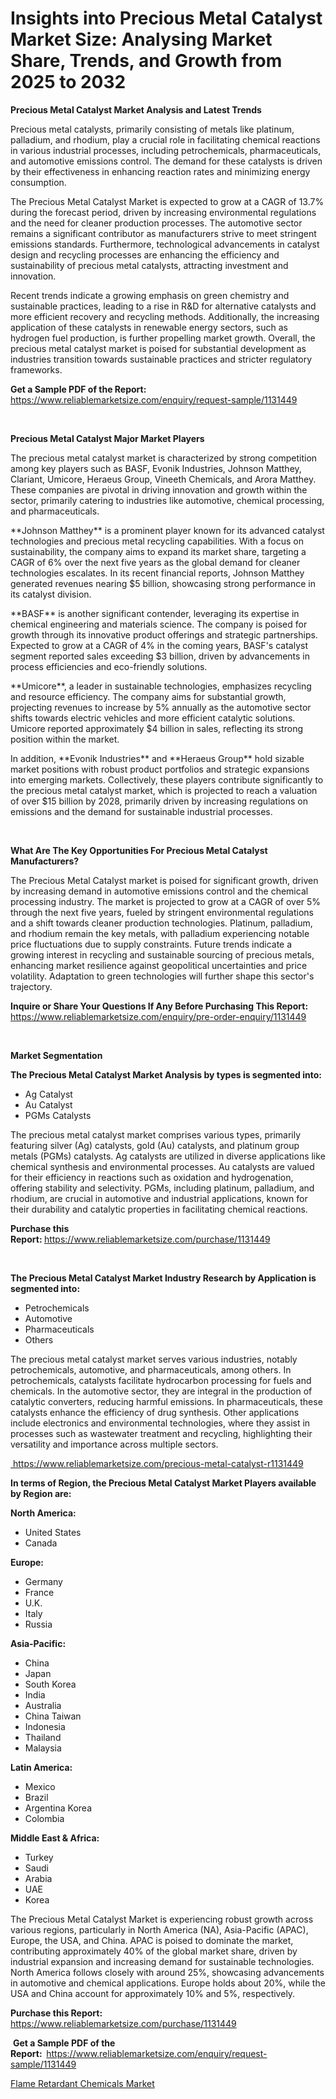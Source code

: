 <p><h1>Insights into Precious Metal Catalyst Market Size: Analysing Market Share, Trends, and Growth from 2025 to 2032</h1></p><p><strong>Precious Metal Catalyst Market Analysis and Latest Trends</strong></p>
<p><p>Precious metal catalysts, primarily consisting of metals like platinum, palladium, and rhodium, play a crucial role in facilitating chemical reactions in various industrial processes, including petrochemicals, pharmaceuticals, and automotive emissions control. The demand for these catalysts is driven by their effectiveness in enhancing reaction rates and minimizing energy consumption.</p><p>The Precious Metal Catalyst Market is expected to grow at a CAGR of 13.7% during the forecast period, driven by increasing environmental regulations and the need for cleaner production processes. The automotive sector remains a significant contributor as manufacturers strive to meet stringent emissions standards. Furthermore, technological advancements in catalyst design and recycling processes are enhancing the efficiency and sustainability of precious metal catalysts, attracting investment and innovation.</p><p>Recent trends indicate a growing emphasis on green chemistry and sustainable practices, leading to a rise in R&D for alternative catalysts and more efficient recovery and recycling methods. Additionally, the increasing application of these catalysts in renewable energy sectors, such as hydrogen fuel production, is further propelling market growth. Overall, the precious metal catalyst market is poised for substantial development as industries transition towards sustainable practices and stricter regulatory frameworks.</p></p>
<p><strong>Get a Sample PDF of the Report:&nbsp;</strong> <a href="https://www.reliablemarketsize.com/enquiry/request-sample/1131449?utm_campaign=2334&utm_medium=2&utm_source=Github&utm_content=ia&utm_term=02042025&utm_id=precious-metal-catalyst">https://www.reliablemarketsize.com/enquiry/request-sample/1131449</a></p>
<p>&nbsp;</p>
<p><strong>Precious Metal Catalyst Major Market Players</strong></p>
<p><p>The precious metal catalyst market is characterized by strong competition among key players such as BASF, Evonik Industries, Johnson Matthey, Clariant, Umicore, Heraeus Group, Vineeth Chemicals, and Arora Matthey. These companies are pivotal in driving innovation and growth within the sector, primarily catering to industries like automotive, chemical processing, and pharmaceuticals.</p><p>**Johnson Matthey** is a prominent player known for its advanced catalyst technologies and precious metal recycling capabilities. With a focus on sustainability, the company aims to expand its market share, targeting a CAGR of 6% over the next five years as the global demand for cleaner technologies escalates. In its recent financial reports, Johnson Matthey generated revenues nearing $5 billion, showcasing strong performance in its catalyst division.</p><p>**BASF** is another significant contender, leveraging its expertise in chemical engineering and materials science. The company is poised for growth through its innovative product offerings and strategic partnerships. Expected to grow at a CAGR of 4% in the coming years, BASF's catalyst segment reported sales exceeding $3 billion, driven by advancements in process efficiencies and eco-friendly solutions.</p><p>**Umicore**, a leader in sustainable technologies, emphasizes recycling and resource efficiency. The company aims for substantial growth, projecting revenues to increase by 5% annually as the automotive sector shifts towards electric vehicles and more efficient catalytic solutions. Umicore reported approximately $4 billion in sales, reflecting its strong position within the market.</p><p>In addition, **Evonik Industries** and **Heraeus Group** hold sizable market positions with robust product portfolios and strategic expansions into emerging markets. Collectively, these players contribute significantly to the precious metal catalyst market, which is projected to reach a valuation of over $15 billion by 2028, primarily driven by increasing regulations on emissions and the demand for sustainable industrial processes.</p></p>
<p>&nbsp;</p>
<p><strong>What Are The Key Opportunities For Precious Metal Catalyst Manufacturers?</strong></p>
<p><p>The Precious Metal Catalyst market is poised for significant growth, driven by increasing demand in automotive emissions control and the chemical processing industry. The market is projected to grow at a CAGR of over 5% through the next five years, fueled by stringent environmental regulations and a shift towards cleaner production technologies. Platinum, palladium, and rhodium remain the key metals, with palladium experiencing notable price fluctuations due to supply constraints. Future trends indicate a growing interest in recycling and sustainable sourcing of precious metals, enhancing market resilience against geopolitical uncertainties and price volatility. Adaptation to green technologies will further shape this sector's trajectory.</p></p>
<p><strong>Inquire or Share Your Questions If Any Before Purchasing This Report:</strong> <a href="https://www.reliablemarketsize.com/enquiry/pre-order-enquiry/1131449?utm_campaign=2334&utm_medium=2&utm_source=Github&utm_content=ia&utm_term=02042025&utm_id=precious-metal-catalyst">https://www.reliablemarketsize.com/enquiry/pre-order-enquiry/1131449</a></p>
<p>&nbsp;</p>
<p><strong>Market Segmentation</strong></p>
<p><strong>The Precious Metal Catalyst Market Analysis by types is segmented into:</strong></p>
<p><ul><li>Ag Catalyst</li><li>Au Catalyst</li><li>PGMs Catalysts</li></ul></p>
<p><p>The precious metal catalyst market comprises various types, primarily featuring silver (Ag) catalysts, gold (Au) catalysts, and platinum group metals (PGMs) catalysts. Ag catalysts are utilized in diverse applications like chemical synthesis and environmental processes. Au catalysts are valued for their efficiency in reactions such as oxidation and hydrogenation, offering stability and selectivity. PGMs, including platinum, palladium, and rhodium, are crucial in automotive and industrial applications, known for their durability and catalytic properties in facilitating chemical reactions.</p></p>
<p><strong>Purchase this Report:&nbsp;</strong><a href="https://www.reliablemarketsize.com/purchase/1131449?utm_campaign=2334&utm_medium=2&utm_source=Github&utm_content=ia&utm_term=02042025&utm_id=precious-metal-catalyst">https://www.reliablemarketsize.com/purchase/1131449</a></p>
<p>&nbsp;</p>
<p><strong>The Precious Metal Catalyst Market Industry Research by Application is segmented into:</strong></p>
<p><ul><li>Petrochemicals</li><li>Automotive</li><li>Pharmaceuticals</li><li>Others</li></ul></p>
<p><p>The precious metal catalyst market serves various industries, notably petrochemicals, automotive, and pharmaceuticals, among others. In petrochemicals, catalysts facilitate hydrocarbon processing for fuels and chemicals. In the automotive sector, they are integral in the production of catalytic converters, reducing harmful emissions. In pharmaceuticals, these catalysts enhance the efficiency of drug synthesis. Other applications include electronics and environmental technologies, where they assist in processes such as wastewater treatment and recycling, highlighting their versatility and importance across multiple sectors.</p></p>
<p><a href="https://www.reliablemarketsize.com/precious-metal-catalyst-r1131449?utm_campaign=2334&utm_medium=2&utm_source=Github&utm_content=ia&utm_term=02042025&utm_id=precious-metal-catalyst">&nbsp;https://www.reliablemarketsize.com/precious-metal-catalyst-r1131449</a></p>
<p><strong>In terms of Region, the Precious Metal Catalyst Market Players available by Region are:</strong></p>
<p>
    <p> <strong> North America: </strong>
        <ul>
            <li>United States</li>
            <li>Canada</li>
        </ul>
        </p> 
    <p> <strong> Europe: </strong>
        <ul>
            <li>Germany</li>
            <li>France</li>
            <li>U.K.</li>
            <li>Italy</li>
            <li>Russia</li>
        </ul>
        </p> 
    <p> <strong> Asia-Pacific: </strong>
        <ul>
            <li>China</li>
            <li>Japan</li>
            <li>South Korea</li>
            <li>India</li>
            <li>Australia</li>
            <li>China Taiwan</li>
            <li>Indonesia</li>
            <li>Thailand</li>
            <li>Malaysia</li>
        </ul>
        </p> 
    <p> <strong> Latin America: </strong>
        <ul>
            <li>Mexico</li>
            <li>Brazil</li>
            <li>Argentina Korea</li>
            <li>Colombia</li>
        </ul>
        </p> 
    <p> <strong> Middle East & Africa: </strong>
        <ul>
            <li>Turkey</li>
            <li>Saudi</li>
            <li>Arabia</li>
            <li>UAE</li>
            <li>Korea</li>
        </ul>
    </p>
    </p>
<p><p>The Precious Metal Catalyst Market is experiencing robust growth across various regions, particularly in North America (NA), Asia-Pacific (APAC), Europe, the USA, and China. APAC is poised to dominate the market, contributing approximately 40% of the global market share, driven by industrial expansion and increasing demand for sustainable technologies. North America follows closely with around 25%, showcasing advancements in automotive and chemical applications. Europe holds about 20%, while the USA and China account for approximately 10% and 5%, respectively.</p></p>
<p><strong>Purchase this Report: </strong><a href="https://www.reliablemarketsize.com/purchase/1131449?utm_campaign=2334&utm_medium=2&utm_source=Github&utm_content=ia&utm_term=02042025&utm_id=precious-metal-catalyst">https://www.reliablemarketsize.com/purchase/1131449</a></p>
<p>&nbsp;<strong>Get a Sample PDF of the Report:&nbsp;&nbsp;</strong><a href="https://www.reliablemarketsize.com/enquiry/request-sample/1131449?utm_campaign=2334&utm_medium=2&utm_source=Github&utm_content=ia&utm_term=02042025&utm_id=precious-metal-catalyst">https://www.reliablemarketsize.com/enquiry/request-sample/1131449</a></p>
<p><strong></strong></p>
<p><p><a href="https://github.com/suleimannichelle7/Market-Research-Report-List-1/blob/main/flame-retardant-chemicals-market.md?utm_campaign=2334&utm_medium=2&utm_source=Github&utm_content=ia&utm_term=02042025&utm_id=precious-metal-catalyst">Flame Retardant Chemicals Market</a></p></p>